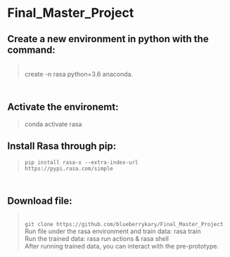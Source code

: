 # Final_Master_Project

## Create a new environment in python with the command:
> <br> create -n rasa python=3.6 anaconda. 
## <br> Activate the environemt:
> conda activate rasa 
## Install Rasa through pip: 
> `pip install rasa-x --extra-index-url https://pypi.rasa.com/simple` 
## <br> Download file:
> <br> `git clone https://github.com/blueberrykary/Final_Master_Project` 
Run file under the rasa environment and train data: rasa train</br>
Run the trained data: rasa run actions & rasa shell </br>
After running trained data, you can interact with the pre-prototype. </br>
